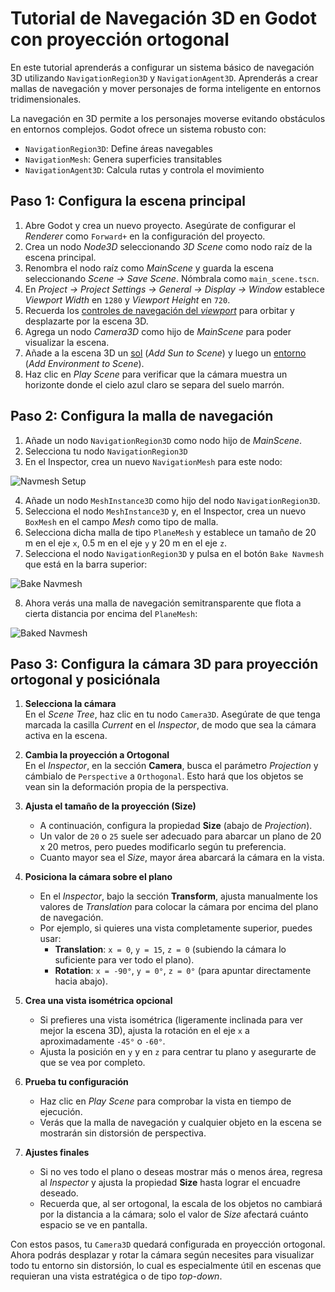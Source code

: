 # Tutorial de Navegación 3D en Godot con proyección ortogonal

En este tutorial aprenderás a configurar un sistema básico de navegación 3D utilizando `NavigationRegion3D` y `NavigationAgent3D`. Aprenderás a crear mallas de navegación y mover personajes de forma inteligente en entornos tridimensionales.

La navegación en 3D permite a los personajes moverse evitando obstáculos en entornos complejos. Godot ofrece un sistema robusto con:
- `NavigationRegion3D`: Define áreas navegables
- `NavigationMesh`: Genera superficies transitables
- `NavigationAgent3D`: Calcula rutas y controla el movimiento

## Paso 1: Configura la escena principal

1. Abre Godot y crea un nuevo proyecto. Asegúrate de configurar el _Renderer_ como `Forward+` en la configuración del proyecto.
2. Crea un nodo _Node3D_ seleccionando _3D Scene_ como nodo raíz de la escena principal.
3. Renombra el nodo raíz como _MainScene_ y guarda la escena seleccionando _Scene → Save Scene_. Nómbrala como `main_scene.tscn`.
4. En _Project → Project Settings → General → Display → Window_ establece _Viewport Width_ en `1280` y _Viewport Height_ en `720`.
5. Recuerda los [controles de navegación del _viewport_][T01] para orbitar y desplazarte por la escena 3D.
6. Agrega un nodo _Camera3D_ como hijo de _MainScene_ para poder visualizar la escena.
7. Añade a la escena 3D un [sol][T02] (_Add Sun to Scene_) y luego un [entorno][T03] (_Add Environment to Scene_).
8. Haz clic en _Play Scene_ para verificar que la cámara muestra un horizonte donde el cielo azul claro se separa del suelo marrón.

[T01]: https://github.com/milq/milq.github.io/blob/master/cursos/godot/tutorials/3d_viewport_navigation_controls.md
[T02]: https://raw.githubusercontent.com/milq/milq.github.io/refs/heads/master/cursos/godot/images/add_sun_to_scene.png
[T03]: https://raw.githubusercontent.com/milq/milq.github.io/refs/heads/master/cursos/godot/images/add_environment_to_scene.png

## Paso 2: Configura la malla de navegación

1. Añade un nodo `NavigationRegion3D` como nodo hijo de _MainScene_.
2. Selecciona tu nodo `NavigationRegion3D`
3. En el Inspector, crea un nuevo `NavigationMesh` para este nodo:

![Navmesh Setup](https://docs.godotengine.org/en/stable/_images/nav_3d_min_setup_step1.png)

4. Añade un nodo `MeshInstance3D` como hijo del nodo `NavigationRegion3D`.
5. Selecciona el nodo `MeshInstance3D` y, en el Inspector, crea un nuevo `BoxMesh` en el campo _Mesh_ como tipo de malla.
6. Selecciona dicha malla de tipo `PlaneMesh` y establece un tamaño de 20 m en el eje `x`, 0.5 m en el eje `y` y 20 m en el eje `z`.
7. Selecciona el nodo `NavigationRegion3D` y pulsa en el botón `Bake Navmesh` que está en la barra superior:

![Bake Navmesh](https://docs.godotengine.org/en/stable/_images/nav_3d_min_setup_step2.png)

8. Ahora verás una malla de navegación semitransparente que flota a cierta distancia por encima del `PlaneMesh`:

![Baked Navmesh](https://docs.godotengine.org/en/stable/_images/nav_3d_min_setup_step3.png)

## Paso 3: Configura la cámara 3D para proyección ortogonal y posiciónala

1. **Selecciona la cámara**  
   En el _Scene Tree_, haz clic en tu nodo `Camera3D`. Asegúrate de que tenga marcada la casilla _Current_ en el _Inspector_, de modo que sea la cámara activa en la escena.

2. **Cambia la proyección a Ortogonal**  
   En el _Inspector_, en la sección **Camera**, busca el parámetro _Projection_ y cámbialo de `Perspective` a `Orthogonal`. Esto hará que los objetos se vean sin la deformación propia de la perspectiva.

3. **Ajusta el tamaño de la proyección (Size)**  
   - A continuación, configura la propiedad **Size** (abajo de _Projection_).  
   - Un valor de `20` o `25` suele ser adecuado para abarcar un plano de 20 x 20 metros, pero puedes modificarlo según tu preferencia.  
   - Cuanto mayor sea el _Size_, mayor área abarcará la cámara en la vista.

4. **Posiciona la cámara sobre el plano**  
   - En el _Inspector_, bajo la sección **Transform**, ajusta manualmente los valores de _Translation_ para colocar la cámara por encima del plano de navegación.  
   - Por ejemplo, si quieres una vista completamente superior, puedes usar:  
     - **Translation**: `x = 0`, `y = 15`, `z = 0` (subiendo la cámara lo suficiente para ver todo el plano).  
     - **Rotation**: `x = -90°`, `y = 0°`, `z = 0°` (para apuntar directamente hacia abajo).

5. **Crea una vista isométrica opcional**  
   - Si prefieres una vista isométrica (ligeramente inclinada para ver mejor la escena 3D), ajusta la rotación en el eje `x` a aproximadamente `-45°` o `-60°`.  
   - Ajusta la posición en `y` y en `z` para centrar tu plano y asegurarte de que se vea por completo.

6. **Prueba tu configuración**  
   - Haz clic en _Play Scene_ para comprobar la vista en tiempo de ejecución.  
   - Verás que la malla de navegación y cualquier objeto en la escena se mostrarán sin distorsión de perspectiva.

7. **Ajustes finales**  
   - Si no ves todo el plano o deseas mostrar más o menos área, regresa al _Inspector_ y ajusta la propiedad **Size** hasta lograr el encuadre deseado.  
   - Recuerda que, al ser ortogonal, la escala de los objetos no cambiará por la distancia a la cámara; solo el valor de _Size_ afectará cuánto espacio se ve en pantalla.

Con estos pasos, tu `Camera3D` quedará configurada en proyección ortogonal. Ahora podrás desplazar y rotar la cámara según necesites para visualizar todo tu entorno sin distorsión, lo cual es especialmente útil en escenas que requieran una vista estratégica o de tipo _top-down_.
